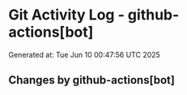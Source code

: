 # Git Activity Log - github-actions[bot]
Generated at: Tue Jun 10 00:47:56 UTC 2025
## Changes by github-actions[bot]
```diff
```
